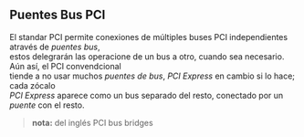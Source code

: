 ## Puentes Bus PCI

El standar PCI permite conexiones de múltiples buses PCI independientes através de _puentes bus_,  
estos delegrarán las operacione de un bus a otro, cuando sea necesario. Aún así, el PCI convendcional  
tiende a no usar muchos _puentes de bus_, _PCI Express_ en cambio si lo hace; cada zócalo  
_PCI Express_ aparece  como un bus separado del resto, conectado por un _puente_ con el resto.


> __nota:__ del inglés PCI bus bridges
